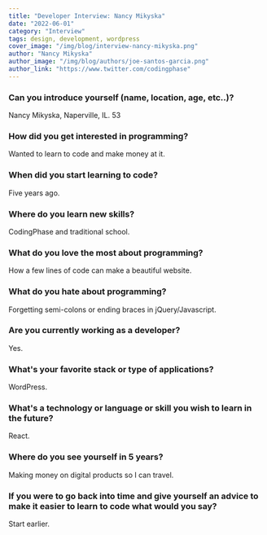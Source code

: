 ```yaml
---
title: "Developer Interview: Nancy Mikyska"
date: "2022-06-01"
category: "Interview"
tags: design, development, wordpress
cover_image: "/img/blog/interview-nancy-mikyska.png"
author: "Nancy Mikyska"
author_image: "/img/blog/authors/joe-santos-garcia.png"
author_link: "https://www.twitter.com/codingphase"
---
```


### Can you introduce yourself (name, location, age, etc..)?

Nancy Mikyska, Naperville, IL. 53

### How did you get interested in programming?

Wanted to learn to code and make money at it.

### When did you start learning to code?

Five years ago.

### Where do you learn new skills?

CodingPhase and traditional school.

### What do you love the most about programming?

How a few lines of code can make a beautiful website.

### What do you hate about programming?

Forgetting semi-colons or ending braces in jQuery/Javascript.

### Are you currently working as a developer?

Yes.

### What's your favorite stack or type of applications?

WordPress.

### What's a technology or language or skill you wish to learn in the future?

React.

### Where do you see yourself in 5 years?

Making money on digital products so I can travel.

### If you were to go back into time and give yourself an advice to make it easier to learn to code what would you say?

Start earlier. 
